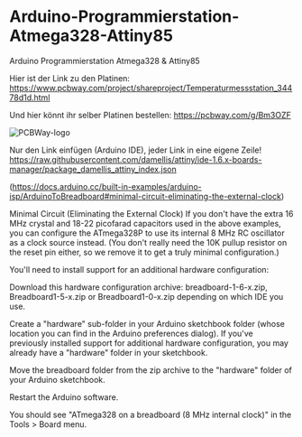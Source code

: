 # Arduino-Programmierstation-Atmega328-Attiny85
Arduino Programmierstation Atmega328 &amp; Attiny85

Hier ist der Link zu den Platinen: https://www.pcbway.com/project/shareproject/Temperaturmessstation_34478d1d.html

Und hier könnt ihr selber Platinen bestellen: https://pcbway.com/g/Bm3OZF

![PCBWay-logo](https://github.com/Linu-Tec/Arduino-Programmierstation-Atmega328-Attiny85/assets/70856050/44f13653-726e-4d82-9f55-a3f83fe6b401)




Nur den Link einfügen (Arduino IDE), jeder Link in eine eigene Zeile!
https://raw.githubusercontent.com/damellis/attiny/ide-1.6.x-boards-manager/package_damellis_attiny_index.json


(https://docs.arduino.cc/built-in-examples/arduino-isp/ArduinoToBreadboard#minimal-circuit-eliminating-the-external-clock)

Minimal Circuit (Eliminating the External Clock)
If you don't have the extra 16 MHz crystal and 18-22 picofarad capacitors used in the above examples, you can configure the ATmega328P to use its internal 8 MHz RC oscillator as a clock source instead. (You don't really need the 10K pullup resistor on the reset pin either, so we remove it to get a truly minimal configuration.)

You'll need to install support for an additional hardware configuration:

Download this hardware configuration archive: breadboard-1-6-x.zip, Breadboard1-5-x.zip or Breadboard1-0-x.zip depending on which IDE you use.

Create a "hardware" sub-folder in your Arduino sketchbook folder (whose location you can find in the Arduino preferences dialog). If you've previously installed support for additional hardware configuration, you may already have a "hardware" folder in your sketchbook.

Move the breadboard folder from the zip archive to the "hardware" folder of your Arduino sketchbook.

Restart the Arduino software.

You should see "ATmega328 on a breadboard (8 MHz internal clock)" in the Tools > Board menu.
